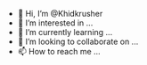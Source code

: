 - 👋 Hi, I’m @Khidkrusher
- 👀 I’m interested in ...
- 🌱 I’m currently learning ...
- 💞️ I’m looking to collaborate on ...
- 📫 How to reach me ...

<!---
Khidkrusher/Khidkrusher is a ✨ special ✨ repository because its `README.md` (this file) appears on your GitHub profile.
You can click the Preview link to take a look at your changes.
--->
